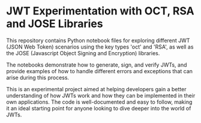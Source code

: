 # JWT Experimentation with OCT, RSA and JOSE Libraries
This repository contains Python notebook files for exploring different JWT (JSON Web Token) scenarios using the key types 'oct' and 'RSA', as well as the JOSE (Javascript Object Signing and Encryption) libraries.

The notebooks demonstrate how to generate, sign, and verify JWTs, and provide examples of how to handle different errors and exceptions that can arise during this process.

This is an experimental project aimed at helping developers gain a better understanding of how JWTs work and how they can be implemented in their own applications. The code is well-documented and easy to follow, making it an ideal starting point for anyone looking to dive deeper into the world of JWTs.
